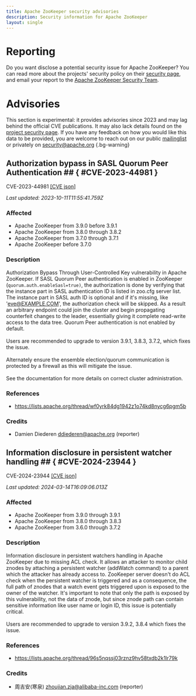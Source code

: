 ```yaml
---
title: Apache ZooKeeper security advisories
description: Security information for Apache ZooKeeper
layout: single
---
```


# Reporting

Do you want disclose a potential security issue for Apache ZooKeeper? You can read more about the projects' security policy on their [security page](https://zookeeper.apache.org/security.html), and email your report to the [Apache ZooKeeper Security Team](mailto:security@zookeeper.apache.org).

# Advisories

This section is experimental: it provides advisories since 2023 and may lag behind the official CVE publications. It may also lack details found on the [project security page](https://zookeeper.apache.org/security.html). If you have any feedback on how you would like this data to be provided, you are welcome to reach out on our public [mailinglist](/mailinglist) or privately on [security@apache.org](mailto:security@apache.org)
{.bg-warning}

## Authorization bypass in SASL Quorum Peer Authentication ## { #CVE-2023-44981 }

CVE-2023-44981 [\[CVE json\]](./CVE-2023-44981.cve.json)

_Last updated: 2023-10-11T11:55:41.759Z_

### Affected

* Apache ZooKeeper from 3.9.0 before 3.9.1
* Apache ZooKeeper from 3.8.0 through 3.8.2
* Apache ZooKeeper from 3.7.0 through 3.7.1
* Apache ZooKeeper before 3.7.0


### Description

Authorization Bypass Through User-Controlled Key vulnerability in Apache ZooKeeper. If SASL Quorum Peer authentication is enabled in ZooKeeper (<code>quorum.auth.enableSasl=</code><code>true)</code>, the authorization is done by verifying that the instance part in SASL authentication ID is listed in zoo.cfg server list. The instance part in SASL auth ID is optional and if it's missing, like 'eve@EXAMPLE.COM', the authorization check will be skipped.&nbsp;<span style="background-color: rgb(255, 255, 255);">As a result an arbitrary endpoint could join the cluster and begin propagating counterfeit changes to the leader, essentially giving it complete read-write access to the data tree.&nbsp;<span style="background-color: rgb(255, 255, 255);">Quorum Peer authentication is not enabled by default.</span><br><br></span><span style="background-color: var(--wht);">Users are recommended to upgrade to version 3.9.1, 3.8.3, 3.7.2, which fixes the issue.<br><br></span><span style="background-color: rgb(255, 255, 255);">Alternately ensure the ensemble election/quorum communication is protected by a firewall as this will mitigate the issue.<br><br><span style="background-color: rgb(255, 255, 255);">See the documentation for more details on correct cluster administration.</span></span><br>

### References
* https://lists.apache.org/thread/wf0yrk84dg1942z1o74kd8nycg6pgm5b


### Credits
* Damien Diederen <ddiederen@apache.org> (reporter)


## Information disclosure in persistent watcher handling ## { #CVE-2024-23944 }

CVE-2024-23944 [\[CVE json\]](./CVE-2024-23944.cve.json)

_Last updated: 2024-03-14T16:09:06.013Z_

### Affected

* Apache ZooKeeper from 3.9.0 through 3.9.1
* Apache ZooKeeper from 3.8.0 through 3.8.3
* Apache ZooKeeper from 3.6.0 through 3.7.2


### Description

Information disclosure in persistent watchers handling in Apache ZooKeeper due to missing ACL check. It allows an attacker to monitor child znodes by attaching a persistent watcher (addWatch command) to a parent which the attacker has already access to. ZooKeeper server doesn't do ACL check when the persistent watcher is triggered and as a consequence, the full path of znodes that a watch event gets triggered upon is exposed to the owner of the watcher. It's important to note that only the path is exposed by this vulnerability, not the data of znode, but since znode path can contain sensitive information like user name or login ID, this issue is potentially critical.<br><br>Users are recommended to upgrade to version 3.9.2, 3.8.4 which fixes the issue.<br>

### References
* https://lists.apache.org/thread/96s5nqssj03rznz9hv58txdb2k1lr79k


### Credits
* 周吉安(寒泉) <zhoujian.zja@alibaba-inc.com> (reporter)

